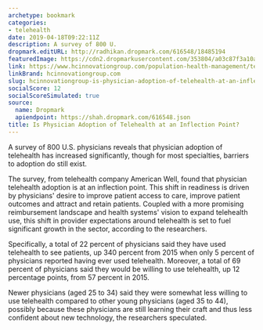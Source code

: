 ```yaml
---
archetype: bookmark
categories:
- telehealth
date: 2019-04-18T09:22:11Z
description: A survey of 800 U.
dropmark.editURL: http://radhikan.dropmark.com/616548/18485194
featuredImage: https://cdn2.dropmarkusercontent.com/353804/a03c87f3a10af0e25c3450cf440726f867be7053de3b0b69360e80627274c045/thumbnail/telemedicine_video.5cb63833615c9.jpg?Expires=1557430062&Signature=NY2WqL~nDEsfamVa3q8c5mwAJVD7Wxd0q5e~ioE9yTEJnDJaKBdiqPQmV92mmanJh1iPe6RsOINaw-DCYiwe0i69SpqFg~PZYFXyHBfz8~M9X1oaOODUVvfGnM3pPUU0pphImSG-mjJYu~BqTqDVxKsvKa1AVh3lfbBClBO9aJgbruNxAOA-PVQU6pQ2locDdf2r4Hygb1sqa1stOrVjJF4qJrFf1ZmP7q0MoWtqfQEfu5joodACLvIiDQKWogmNpnqNwWXp9iJO4SPR1ijI8~gB06Q1HLhudGdSRGLdZ1E0leYvKDgAVBCUOd8WXiuMWKwes8NN8m3PELbB9sQz2w__&Key-Pair-Id=APKAITQYWVEN757ZA4KQ
link: https://www.hcinnovationgroup.com/population-health-management/telehealth/news/21076616/is-physician-adoption-of-telehealth-at-an-inflection-point
linkBrand: hcinnovationgroup.com
slug: hcinnovationgroup-is-physician-adoption-of-telehealth-at-an-inflection-point
socialScore: 12
socialScoreSimulated: true
source:
  name: Dropmark
  apiendpoint: https://shah.dropmark.com/616548.json
title: Is Physician Adoption of Telehealth at an Inflection Point?
---
```

A survey of 800 U.S. physicians reveals that physician adoption of telehealth has increased significantly, though for most specialties, barriers to adoption do still exist.

The survey, from telehealth company American Well, found that physician telehealth adoption is at an inflection point. This shift in readiness is driven by physicians' desire to improve patient access to care, improve patient outcomes and attract and retain patients. Coupled with a more promising reimbursement landscape and health systems' vision to expand telehealth use, this shift in provider expectations around telehealth is set to fuel significant growth in the sector, according to the researchers.

Specifically, a total of 22 percent of physicians said they have used telehealth to see patients, up 340 percent from 2015 when only 5 percent of physicians reported having ever used telehealth. Moreover, a total of 69 percent of physicians said they would be willing to use telehealth, up 12 percentage points, from 57 percent in 2015.

Newer physicians (aged 25 to 34) said they were somewhat less willing to use telehealth compared to other young physicians (aged 35 to 44), possibly because these physicians are still learning their craft and thus less confident about new technology, the researchers speculated.


